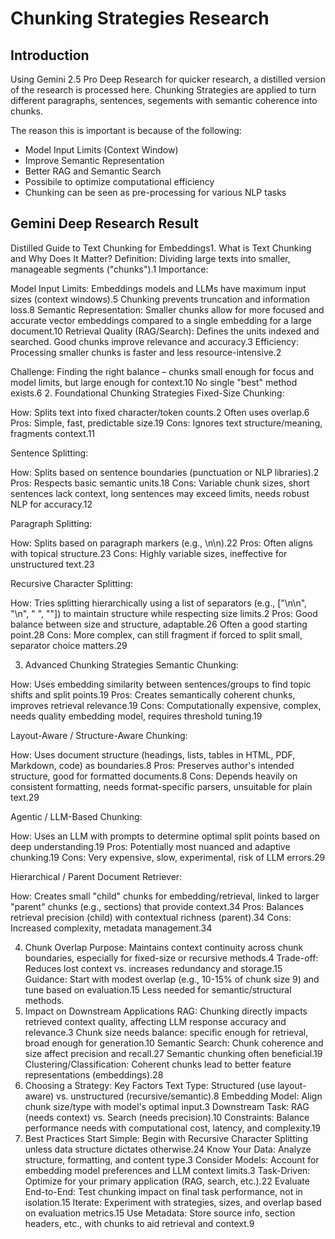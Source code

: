 # Chunking Strategies Research
## Introduction

Using Gemini 2.5 Pro Deep Research for quicker research, a distilled version of the research is processed here.
Chunking Strategies are applied to turn different paragraphs, sentences, segements with semantic coherence into chunks.


The reason this is important is because of the following:

* Model Input Limits (Context Window)
* Improve Semantic Representation
* Better RAG and Semantic Search
* Possibile to optimize computational efficiency
* Chunking can be seen as pre-processing for various NLP tasks

## Gemini Deep Research Result

Distilled Guide to Text Chunking for Embeddings1. What is Text Chunking and Why Does It Matter?
Definition: Dividing large texts into smaller, manageable segments ("chunks").1
Importance:

Model Input Limits: Embeddings models and LLMs have maximum input sizes (context windows).5 Chunking prevents truncation and information loss.8
Semantic Representation: Smaller chunks allow for more focused and accurate vector embeddings compared to a single embedding for a large document.10
Retrieval Quality (RAG/Search): Defines the units indexed and searched. Good chunks improve relevance and accuracy.3
Efficiency: Processing smaller chunks is faster and less resource-intensive.2


Challenge: Finding the right balance – chunks small enough for focus and model limits, but large enough for context.10 No single "best" method exists.6
2. Foundational Chunking Strategies
Fixed-Size Chunking:

How: Splits text into fixed character/token counts.2 Often uses overlap.6
Pros: Simple, fast, predictable size.19
Cons: Ignores text structure/meaning, fragments context.11


Sentence Splitting:

How: Splits based on sentence boundaries (punctuation or NLP libraries).2
Pros: Respects basic semantic units.18
Cons: Variable chunk sizes, short sentences lack context, long sentences may exceed limits, needs robust NLP for accuracy.12


Paragraph Splitting:

How: Splits based on paragraph markers (e.g., \n\n).22
Pros: Often aligns with topical structure.23
Cons: Highly variable sizes, ineffective for unstructured text.23


Recursive Character Splitting:

How: Tries splitting hierarchically using a list of separators (e.g., ["\n\n", "\n", " ", ""]) to maintain structure while respecting size limits.2
Pros: Good balance between size and structure, adaptable.26 Often a good starting point.28
Cons: More complex, can still fragment if forced to split small, separator choice matters.29


3. Advanced Chunking Strategies
Semantic Chunking:

How: Uses embedding similarity between sentences/groups to find topic shifts and split points.19
Pros: Creates semantically coherent chunks, improves retrieval relevance.19
Cons: Computationally expensive, complex, needs quality embedding model, requires threshold tuning.19


Layout-Aware / Structure-Aware Chunking:

How: Uses document structure (headings, lists, tables in HTML, PDF, Markdown, code) as boundaries.8
Pros: Preserves author's intended structure, good for formatted documents.8
Cons: Depends heavily on consistent formatting, needs format-specific parsers, unsuitable for plain text.29


Agentic / LLM-Based Chunking:

How: Uses an LLM with prompts to determine optimal split points based on deep understanding.19
Pros: Potentially most nuanced and adaptive chunking.19
Cons: Very expensive, slow, experimental, risk of LLM errors.29


Hierarchical / Parent Document Retriever:

How: Creates small "child" chunks for embedding/retrieval, linked to larger "parent" chunks (e.g., sections) that provide context.34
Pros: Balances retrieval precision (child) with contextual richness (parent).34
Cons: Increased complexity, metadata management.34


4. Chunk Overlap
Purpose: Maintains context continuity across chunk boundaries, especially for fixed-size or recursive methods.4
Trade-off: Reduces lost context vs. increases redundancy and storage.15
Guidance: Start with modest overlap (e.g., 10-15% of chunk size 9) and tune based on evaluation.15 Less needed for semantic/structural methods.
5. Impact on Downstream Applications
RAG: Chunking directly impacts retrieved context quality, affecting LLM response accuracy and relevance.3 Chunk size needs balance: specific enough for retrieval, broad enough for generation.10
Semantic Search: Chunk coherence and size affect precision and recall.27 Semantic chunking often beneficial.19
Clustering/Classification: Coherent chunks lead to better feature representations (embeddings).28
6. Choosing a Strategy: Key Factors
Text Type: Structured (use layout-aware) vs. unstructured (recursive/semantic).8
Embedding Model: Align chunk size/type with model's optimal input.3
Downstream Task: RAG (needs context) vs. Search (needs precision).10
Constraints: Balance performance needs with computational cost, latency, and complexity.19
7. Best Practices
Start Simple: Begin with Recursive Character Splitting unless data structure dictates otherwise.24
Know Your Data: Analyze structure, formatting, and content type.3
Consider Models: Account for embedding model preferences and LLM context limits.3
Task-Driven: Optimize for your primary application (RAG, search, etc.).22
Evaluate End-to-End: Test chunking impact on final task performance, not in isolation.15
Iterate: Experiment with strategies, sizes, and overlap based on evaluation metrics.15
Use Metadata: Store source info, section headers, etc., with chunks to aid retrieval and context.9
